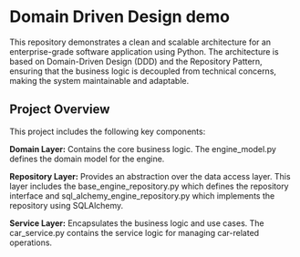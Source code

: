 # Domain Driven Design demo

This repository demonstrates a clean and scalable architecture for an enterprise-grade software application using Python. The architecture is based on Domain-Driven Design (DDD) and the Repository Pattern, ensuring that the business logic is decoupled from technical concerns, making the system maintainable and adaptable.

## Project Overview
This project includes the following key components:

**Domain Layer:** Contains the core business logic. The engine_model.py defines the domain model for the engine.

**Repository Layer:** Provides an abstraction over the data access layer. This layer includes the base_engine_repository.py which defines the repository interface and sql_alchemy_engine_repository.py which implements the repository using SQLAlchemy.

**Service Layer:** Encapsulates the business logic and use cases. The car_service.py contains the service logic for managing car-related operations.

